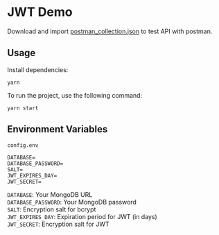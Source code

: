 # JWT Demo

Download and import [postman_collection.json](https://github.com/yunyunfunnydays/JWT/blob/main/users-jwt-render.postman_collection.json) to test API with postman.

## Usage

Install dependencies:  
```
yarn 
```  

To run the project, use the following command:  

```
yarn start
```

## Environment Variables

```
config.env

DATABASE=  
DATABASE_PASSWORD=  
SALT=  
JWT_EXPIRES_DAY=  
JWT_SECRET=  
```
`DATABASE`: Your MongoDB URL  
`DATABASE_PASSWORD`: Your MongoDB password  
`SALT`: Encryption salt for bcrypt  
`JWT_EXPIRES_DAY`: Expiration period for JWT (in days)  
`JWT_SECRET`: Encryption salt for JWT  
